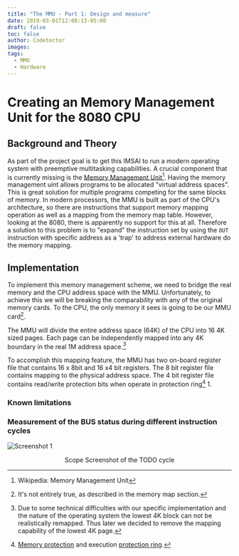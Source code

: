 ```yaml
---
title: "The MMU - Part 1: Design and measure"
date: 2019-03-01T12:08:13-05:00
draft: false
toc: false
author: Codetector
images:
tags: 
  - MMU
  - Hardware 
---
```


# Creating an Memory Management Unit for the 8080 CPU

## Background and Theory
As part of the project goal is to get this IMSAI to run a modern operating system with 
preemptive multitasking capabilities. A crucial component that is currently missing is the 
[Memory Management Unit](https://en.wikipedia.org/wiki/Memory_management_unit)[^1]. Having 
the memory management uint allows programs to be allocated "virtual address spaces". 
This is great solution for multiple programs competing for the same blocks of memory. 
In modern processors, the MMU is built as part of the CPU's architecture, so there are 
instructions that support memory mapping operation as well as a mapping from the 
memory map table. However, looking at the 8080, there is apparently no support for this at all.
Therefore a solution to this problem is to "expand" the instruction set by using the ```OUT``` 
instruction with specific address as a 'trap' to address external hardware do the memory mapping.

## Implementation
To implement this memory management scheme, we need to bridge the real memory and the CPU address 
space with the MMU. Unfortunately, to achieve this we will be breaking the comparability with any 
of the original memory cards. To the CPU, the only memory it sees is going to be our MMU card[^2]. 

The MMU will divide the entire address space (64K) of the CPU into 16 4K sized pages. 
Each page can be independently mapped into any 4K boundary in the real 1M address space.[^3]

To accomplish this mapping feature, the MMU has two on-board register file that contains 16 x 8bit 
and 16 x4 bit registers. The 8 bit register file contains mapping to the physical address space. 
The 4 bit register file contains read/write protection bits when operate in protection ring[^4] 1.

### Known limitations

### Measurement of the BUS status during different instruction cycles
![Screenshot 1](/image/post/mmu_design/scope_6.png)
<center>Scope Screenshot of the TODO cycle</center>

[^1]: Wikipedia: Memory Management Unit
[^2]: It's not entirely true, as described in the memory map section.
[^3]: Due to some technical difficulties with our specific implementation and the nature of the operating system the lowest 4K block can not be realistically remapped. Thus later we decided to remove the mapping capability of the lowest 4K page.
[^4]: [Memory protection](https://en.wikipedia.org/wiki/Memory_protection) and execution [protection ring](https://en.wikipedia.org/wiki/Protection_ring).